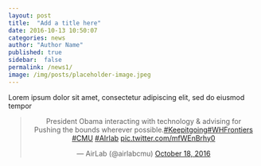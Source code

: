 ```yaml
---
layout: post
title:  "Add a title here"
date: 2016-10-13 10:50:07
categories: news
author: "Author Name"
published: true
sidebar:  false
permalink: /news1/
image: /img/posts/placeholder-image.jpeg
---
```


Lorem ipsum dolor sit amet, consectetur adipiscing elit, sed do eiusmod tempor

<center>
<blockquote class="twitter-tweet"><p lang="en" dir="ltr">President Obama interacting with technology &amp; advising for <br>Pushing the bounds wherever possible.<a href="https://twitter.com/hashtag/Keepitgoing?src=hash&amp;ref_src=twsrc%5Etfw">#Keepitgoing</a><a href="https://twitter.com/hashtag/WHFrontiers?src=hash&amp;ref_src=twsrc%5Etfw">#WHFrontiers</a> <a href="https://twitter.com/hashtag/CMU?src=hash&amp;ref_src=twsrc%5Etfw">#CMU</a> <a href="https://twitter.com/hashtag/AIrlab?src=hash&amp;ref_src=twsrc%5Etfw">#AIrlab</a> <a href="https://t.co/mfWEnBrhy0">pic.twitter.com/mfWEnBrhy0</a></p>&mdash; AirLab (@airlabcmu) <a href="https://twitter.com/airlabcmu/status/788530039444819968?ref_src=twsrc%5Etfw">October 18, 2016</a></blockquote> <script async src="https://platform.twitter.com/widgets.js" charset="utf-8"></script>
</center>
